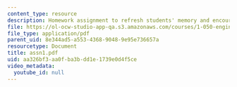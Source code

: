 ```yaml
---
content_type: resource
description: Homework assignment to refresh students' memory and encourage team building.
file: https://ol-ocw-studio-app-qa.s3.amazonaws.com/courses/1-050-engineering-mechanics-i-fall-2007/aa326bf3aa0fba3bdd1e1739e0d4f5ce_assn1.pdf
file_type: application/pdf
parent_uid: 8e344ad5-a553-4368-9048-9e95e736657a
resourcetype: Document
title: assn1.pdf
uid: aa326bf3-aa0f-ba3b-dd1e-1739e0d4f5ce
video_metadata:
  youtube_id: null
---
```

